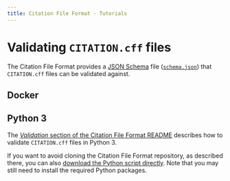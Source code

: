 ```yaml
---
title: Citation File Format - Tutorials
---
```


# Validating `CITATION.cff` files

The Citation File Format provides a [JSON Schema](https://json-schema.org/) file 
([`schema.json`](https://github.com/citation-file-format/citation-file-format/blob/main/schema.json))
that `CITATION.cff` files can be validated against.

## Docker



## Python 3

The [*Validation* section of the Citation File Format README](https://github.com/citation-file-format/citation-file-format#validation-heavy_check_mark)
describes how to validate `CITATION.cff` files in Python 3.

If you want to avoid cloning the Citation File Format repository, as described there, you can also [download the Python script directly](https://github.com/citation-file-format/citation-file-format/blob/main/examples/validator.py). Note that you may still need to install the required Python packages.

